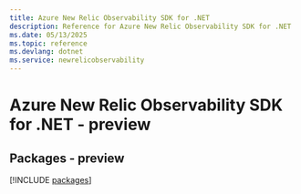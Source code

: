 ```yaml
---
title: Azure New Relic Observability SDK for .NET
description: Reference for Azure New Relic Observability SDK for .NET
ms.date: 05/13/2025
ms.topic: reference
ms.devlang: dotnet
ms.service: newrelicobservability
---
```

# Azure New Relic Observability SDK for .NET - preview
## Packages - preview
[!INCLUDE [packages](new-relic-observability-index.md)]